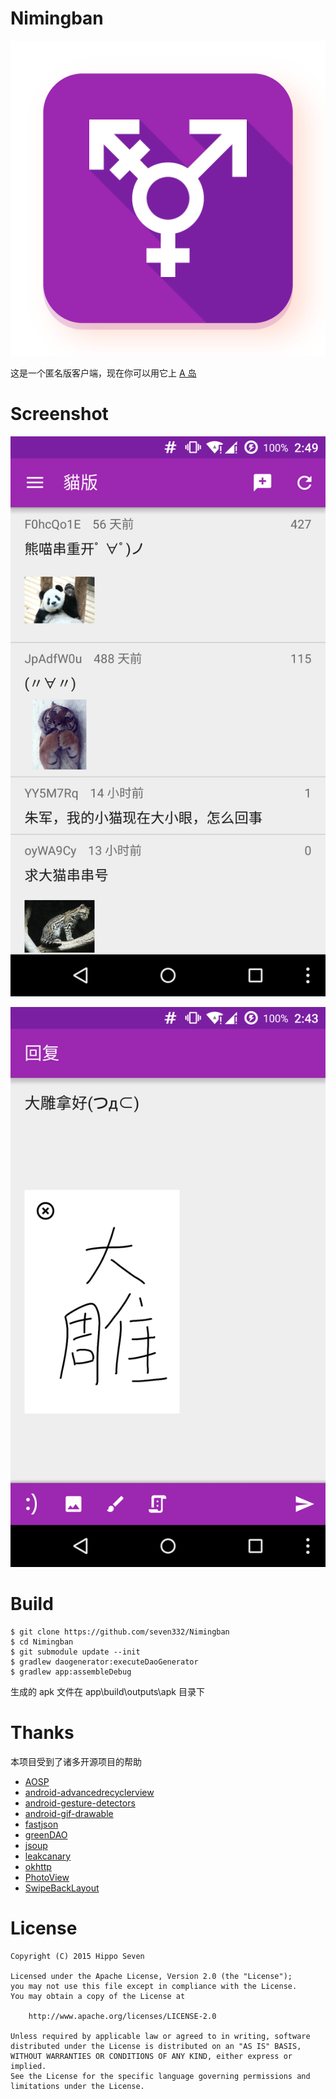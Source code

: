 # Nimingban

![Icon](art/launcher_icon-web.png)

这是一个匿名版客户端，现在你可以用它上 [A 岛](http://h.nimingban.com/Forum)


# Screenshot

![screenshot-00](art/screenshot-00.png)

![screenshot-01](art/screenshot-01.png)


# Build

    $ git clone https://github.com/seven332/Nimingban
    $ cd Nimingban
    $ git submodule update --init
    $ gradlew daogenerator:executeDaoGenerator
    $ gradlew app:assembleDebug

生成的 apk 文件在 app\build\outputs\apk 目录下


# Thanks

本项目受到了诸多开源项目的帮助

- [AOSP](http://source.android.com/)
- [android-advancedrecyclerview](https://github.com/h6ah4i/android-advancedrecyclerview)
- [android-gesture-detectors](https://github.com/Almeros/android-gesture-detectors)
- [android-gif-drawable](https://github.com/koral--/android-gif-drawable)
- [fastjson](https://github.com/alibaba/fastjson)
- [greenDAO](https://github.com/greenrobot/greenDAO)
- [jsoup](https://github.com/jhy/jsoup)
- [leakcanary](https://github.com/square/leakcanary)
- [okhttp](https://github.com/square/okhttp)
- [PhotoView](https://github.com/chrisbanes/PhotoView)
- [SwipeBackLayout](https://github.com/ikew0ng/SwipeBackLayout)


# License

    Copyright (C) 2015 Hippo Seven

    Licensed under the Apache License, Version 2.0 (the "License");
    you may not use this file except in compliance with the License.
    You may obtain a copy of the License at

        http://www.apache.org/licenses/LICENSE-2.0

    Unless required by applicable law or agreed to in writing, software
    distributed under the License is distributed on an "AS IS" BASIS,
    WITHOUT WARRANTIES OR CONDITIONS OF ANY KIND, either express or implied.
    See the License for the specific language governing permissions and
    limitations under the License.
